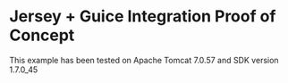 Jersey + Guice Integration Proof of Concept
================

This example has been tested on Apache Tomcat 7.0.57 and SDK version 1.7.0_45
